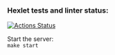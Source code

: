 ### Hexlet tests and linter status:
[![Actions Status](https://github.com/Timo4ey/python-project-52/workflows/hexlet-check/badge.svg)](https://github.com/Timo4ey/python-project-52/actions)

Start the server: <br>
`make start`